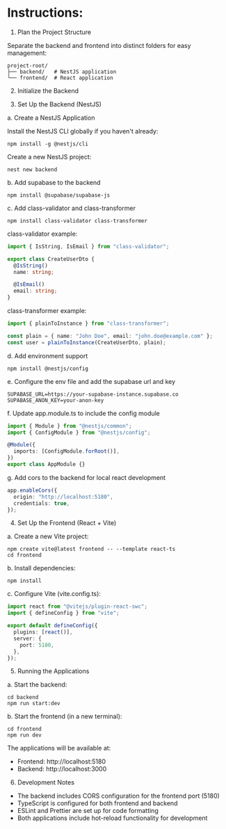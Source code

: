 # Instructions:

1. Plan the Project Structure

Separate the backend and frontend into distinct folders for easy management:

```shell
project-root/
├── backend/   # NestJS application
└── frontend/  # React application
```

2. Initialize the Backend

3. Set Up the Backend (NestJS)

a. Create a NestJS Application

Install the NestJS CLI globally if you haven't already:

```shell
npm install -g @nestjs/cli
```

Create a new NestJS project:

```shell
nest new backend
```

b. Add supabase to the backend

```shell
npm install @supabase/supabase-js
```

c. Add class-validator and class-transformer

```shell
npm install class-validator class-transformer
```

class-validator example:

```typescript
import { IsString, IsEmail } from "class-validator";

export class CreateUserDto {
  @IsString()
  name: string;

  @IsEmail()
  email: string;
}
```

class-transformer example:

```typescript
import { plainToInstance } from "class-transformer";

const plain = { name: "John Doe", email: "john.doe@example.com" };
const user = plainToInstance(CreateUserDto, plain);
```

d. Add environment support

```shell
npm install @nestjs/config
```

e. Configure the env file and add the supabase url and key

```env
SUPABASE_URL=https://your-supabase-instance.supabase.co
SUPABASE_ANON_KEY=your-anon-key
```

f. Update app.module.ts to include the config module

```typescript
import { Module } from "@nestjs/common";
import { ConfigModule } from "@nestjs/config";

@Module({
  imports: [ConfigModule.forRoot()],
})
export class AppModule {}
```

g. Add cors to the backend for local react development

```typescript
app.enableCors({
  origin: "http://localhost:5180",
  credentials: true,
});
```

4. Set Up the Frontend (React + Vite)

a. Create a new Vite project:

```shell
npm create vite@latest frontend -- --template react-ts
cd frontend
```

b. Install dependencies:

```shell
npm install
```

c. Configure Vite (vite.config.ts):

```typescript
import react from "@vitejs/plugin-react-swc";
import { defineConfig } from "vite";

export default defineConfig({
  plugins: [react()],
  server: {
    port: 5180,
  },
});
```

5. Running the Applications

a. Start the backend:

```shell
cd backend
npm run start:dev
```

b. Start the frontend (in a new terminal):

```shell
cd frontend
npm run dev
```

The applications will be available at:

- Frontend: http://localhost:5180
- Backend: http://localhost:3000

6. Development Notes

- The backend includes CORS configuration for the frontend port (5180)
- TypeScript is configured for both frontend and backend
- ESLint and Prettier are set up for code formatting
- Both applications include hot-reload functionality for development
